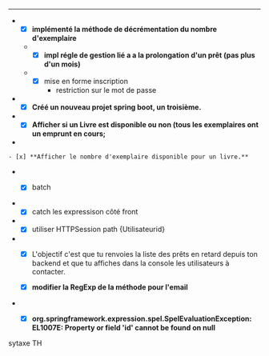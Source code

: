 
-------------------------------------------------------------------------------------------------
*
    - [x] **implémenté la méthode de décrémentation du nombre d'exemplaire**

    *
        - [x] **impl régle de gestion lié a a la prolongation d'un prêt (pas plus d'un mois)**
    *
        - [x] mise en forme inscription
            * restriction sur le mot de passe
*
    - [x] **Créé un nouveau projet spring boot, un troisième.**  
    
*
    - [x] **Afficher si un Livre est disponible ou non (tous les exemplaires ont un emprunt en cours;**
    
*

    - [x] **Afficher le nombre d'exemplaire disponible pour un livre.**


*
    -[x] batch


*
    - [x] catch les expressison côté front

*
    - [x] utiliser HTTPSession path {Utilisateurid}

*
    - [x] L'objectif c'est que tu renvoies la liste des prêts en retard depuis ton backend et que tu affiches dans la
      console les utilisateurs à contacter.

  - [x] **modifier la RegExp de la méthode pour l'email**

*
    - [x] **org.springframework.expression.spel.SpelEvaluationException: EL1007E: Property or field 'id' cannot be found on null**

  

sytaxe TH 



[comment]: <> (<!--        <div class="panel-heading">vos reservation</div>-->)

[comment]: <> (<!--        <div th:text="${session.utilisateurid}"></div>-->)

[comment]: <> (<!--        <div th:text="${session.email}"></div>-->)

[comment]: <> (<!--        <div th:if="${session.containsKey&#40;'aaaaaaa'&#41;}" th:text="${session.email}"></div>-->)

[comment]: <> (     <p>)

[comment]: <> (            Is session empty?)

[comment]: <> (            <th:block th:text="${session.isEmpty&#40;&#41;} ? 'Yes' : 'No'">Yes</th:block>)

[comment]: <> (        </p>)